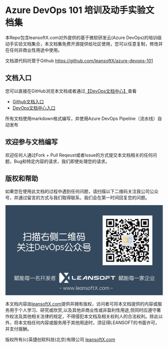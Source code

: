 # Azure DevOps 101 培训及动手实验文档集

本Repo包含leansoftX.com对外提供的基于微软研发云(Azure DevOps)的培训级动手实验文档集合，本文档集免费开源提供给社区使用，您可以任意复制，修改并在任何非商业性用途中使用。



文档源代码托管于Github https://github.com/leansoftX/azure-devops-101

## 文档入口

您可以直接在GitHub浏览本文档或者通过[【DevOps文档中心】](https://docs.devopshub.cn)查看

* [Github文档入口](src/index.md)
* [DevOps文档中心入口](https://docs.devopshub.cn/mdwiki/#!docs/azure-devops-101/index.md)

所有文档使用markdown格式编写，并使用Azure DevOps Pipeline（流水线）自动发布

## 欢迎参与文档编写

欢迎任何人通过Fork + Pull Reqeust或者Issue的方式提交本文档相关的任何问题，Bug和特定内容的请求，我们即使处理您的请求。

## 版权和帮助

如果您在使用此文档的过程中遇到任何问题，请扫描以下二维码关注我公司公众号，并通过留言的方式与我们取得联系，我们会在第一时间回复您的问题。

![](src/images/devops-weichat-barcode.png)

本文档内容由[leansoftX.com](https://leansoftX.com)提供并拥有版权，访问者可将本文档提供的内容或服务用于个人学习、研究或欣赏,以及其他非商业性或非盈利性用途,但同时应遵守著作权法及其他相关法律的规定，不得侵犯本文档及相关权利人的合法权利。除此以外，将本文档任何内容或服务用于其他用途时，须征得LEANSOFT的书面许可，并支付报酬。

版权所有(c)英捷创软科技(北京)有限公司
[leansoftX.com](https://leansoftX.com)